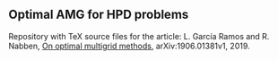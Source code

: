 ## Optimal AMG for HPD problems
Repository with TeX source files for the article: L. García Ramos and R. Nabben, [On optimal multigrid methods](https://arxiv.org/abs/1906.01381), arXiv:1906.01381v1, 2019.


